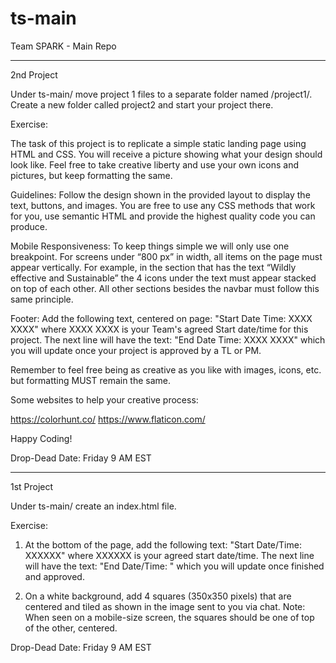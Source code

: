 # ts-main
Team SPARK - Main Repo

________________________________

2nd Project

Under ts-main/ move project 1 files to a separate folder named /project1/.  Create a new folder called project2 and start your project there.

Exercise:

The task of this project is to replicate a simple static landing page using HTML and CSS. You will receive a picture showing what your design should look like. Feel free to take creative liberty and use your own icons and pictures, but keep formatting the same.

Guidelines: Follow the design shown in the provided layout to display the text, buttons, and images. You are free to use any CSS methods that work for you, use semantic HTML and provide the highest quality code you can produce. 

Mobile Responsiveness: To keep things simple we will only use one breakpoint. For screens under “800 px” in width, all items on the page must appear vertically. For example, in the section that has the text “Wildly effective and Sustainable” the 4 icons under the text must appear stacked on top of each other. All other sections besides the navbar must follow this same principle.

Footer: Add the following text, centered on page: "Start Date Time: XXXX XXXX" where XXXX XXXX is your Team's agreed Start date/time for this project.
The next line will have the text: "End Date Time: XXXX XXXX" which you will update once your project is approved by a TL or PM.

Remember to feel free being as creative as you like with images, icons, etc. but formatting MUST remain the same.

Some websites to help your creative process:

 https://colorhunt.co/
 https://www.flaticon.com/

Happy Coding!

Drop-Dead Date: Friday 9 AM EST
________________________________

1st Project

Under ts-main/ create an index.html file.

Exercise: 

1. At the bottom of the page, add the following text: "Start Date/Time: XXXXXX" where XXXXXX is your agreed start date/time.
The next line will have the text: "End Date/Time:      " which you will update once finished and approved.

2. On a white background, add 4 squares (350x350 pixels) that are centered and tiled as shown in the image sent to you via chat.
Note: When seen on a mobile-size screen, the squares should be one of top of the other, centered.

Drop-Dead Date: Friday 9 AM EST

